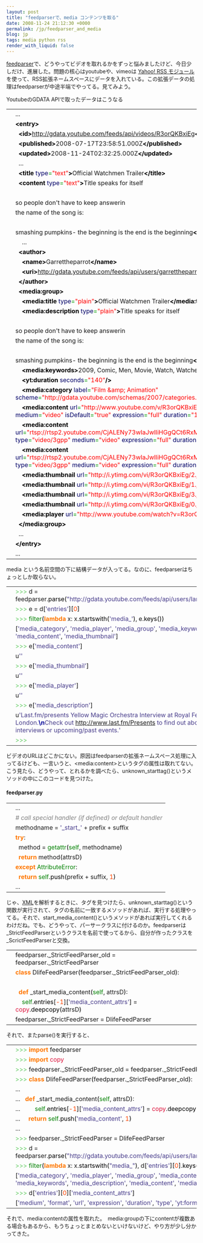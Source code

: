 ```yaml
---
layout: post
title: "feedparserで、media コンテンツを取る"
date: 2008-11-24 21:12:30 +0000
permalink: /jp/feedparser_and_media
blog: jp
tags: media python rss
render_with_liquid: false
---
```


<p><a href="http://www.feedparser.org/">feedparser</a>で、どうやってビデオを取れるかをずっと悩みましたけど、今日少しだけ、進展した。問題の核心はyoutubeや、vimeoは <a href="http://search.yahoo.com/mrss/">Yahoo! RSS モジュール</a>を使って、RSS拡張ネームスペースにデータを入れている。この拡張データの処理はfeedparserが中途半端でやってる。見てみよう。</p>

<p>YoutubeのGDATA APIで取ったデータはこうなる</p>
<div class="codeblock amc_xml amc_long"><table><tr class="amc_code_odd"><td class="amc_line"><div class="amc1"></div></td><td>...<br /></td></tr><tr class="amc_code_even"><td class="amc_line"><div class="amc2"></div></td><td><span style="color: #009900;"><span style="font-weight: bold; color: black;">&lt;entry<span style="font-weight: bold; color: black;">&gt;</span></span></span><br /></td></tr><tr class="amc_code_odd"><td class="amc_line"><div class="amc3"></div></td><td>&nbsp; <span style="color: #009900;"><span style="font-weight: bold; color: black;">&lt;id<span style="font-weight: bold; color: black;">&gt;</span></span></span><a href="http://gdata.youtube.com/feeds/api/videos/R3orQKBxiEg">http://gdata.youtube.com/feeds/api/videos/R3orQKBxiEg</a><span style="color: #009900;"><span style="font-weight: bold; color: black;">&lt;/id<span style="font-weight: bold; color: black;">&gt;</span></span></span><br /></td></tr><tr class="amc_code_even"><td class="amc_line"><div class="amc4"></div></td><td>&nbsp; <span style="color: #009900;"><span style="font-weight: bold; color: black;">&lt;published<span style="font-weight: bold; color: black;">&gt;</span></span></span>2008-07-17T23:58:51.000Z<span style="color: #009900;"><span style="font-weight: bold; color: black;">&lt;/published<span style="font-weight: bold; color: black;">&gt;</span></span></span><br /></td></tr><tr class="amc_code_odd"><td class="amc_line"><div class="amc5"></div></td><td>&nbsp; <span style="color: #009900;"><span style="font-weight: bold; color: black;">&lt;updated<span style="font-weight: bold; color: black;">&gt;</span></span></span>2008-11-24T02:32:25.000Z<span style="color: #009900;"><span style="font-weight: bold; color: black;">&lt;/updated<span style="font-weight: bold; color: black;">&gt;</span></span></span><br /></td></tr><tr class="amc_code_even"><td class="amc_line"><div class="amc6"></div></td><td>&nbsp; ...<br /></td></tr><tr class="amc_code_odd"><td class="amc_line"><div class="amc7"></div></td><td>&nbsp; <span style="color: #009900;"><span style="font-weight: bold; color: black;">&lt;title</span> <span style="color: #000066;">type</span>=<span style="color: #ff0000;">&quot;text&quot;</span><span style="font-weight: bold; color: black;">&gt;</span></span>Official Watchmen Trailer<span style="color: #009900;"><span style="font-weight: bold; color: black;">&lt;/title<span style="font-weight: bold; color: black;">&gt;</span></span></span><br /></td></tr><tr class="amc_code_even"><td class="amc_line"><div class="amc8"></div></td><td>&nbsp; <span style="color: #009900;"><span style="font-weight: bold; color: black;">&lt;content</span> <span style="color: #000066;">type</span>=<span style="color: #ff0000;">&quot;text&quot;</span><span style="font-weight: bold; color: black;">&gt;</span></span>Title speaks for itself<br /></td></tr><tr class="amc_code_odd"><td class="amc_line"><div class="amc9"></div></td><td><br /></td></tr><tr class="amc_code_even"><td class="amc_line"><div class="amc0"><div class="amc1"></div></div></td><td>so people don't have to keep answerin <br /></td></tr><tr class="amc_code_odd"><td class="amc_line"><div class="amc1"><div class="amc1"></div></div></td><td>the name of the song is:<br /></td></tr><tr class="amc_code_even"><td class="amc_line"><div class="amc2"><div class="amc1"></div></div></td><td><br /></td></tr><tr class="amc_code_odd"><td class="amc_line"><div class="amc3"><div class="amc1"></div></div></td><td>smashing pumpkins- the beginning is the end is the beginning<span style="color: #009900;"><span style="font-weight: bold; color: black;">&lt;/content<span style="font-weight: bold; color: black;">&gt;</span></span></span><br /></td></tr><tr class="amc_code_even"><td class="amc_line"><div class="amc4"><div class="amc1"></div></div></td><td>&nbsp; &nbsp; ...<br /></td></tr><tr class="amc_code_odd"><td class="amc_line"><div class="amc5"><div class="amc1"></div></div></td><td>&nbsp; <span style="color: #009900;"><span style="font-weight: bold; color: black;">&lt;author<span style="font-weight: bold; color: black;">&gt;</span></span></span><br /></td></tr><tr class="amc_code_even"><td class="amc_line"><div class="amc6"><div class="amc1"></div></div></td><td>&nbsp; &nbsp; <span style="color: #009900;"><span style="font-weight: bold; color: black;">&lt;name<span style="font-weight: bold; color: black;">&gt;</span></span></span>Garrettheparrot<span style="color: #009900;"><span style="font-weight: bold; color: black;">&lt;/name<span style="font-weight: bold; color: black;">&gt;</span></span></span><br /></td></tr><tr class="amc_code_odd"><td class="amc_line"><div class="amc7"><div class="amc1"></div></div></td><td>&nbsp; &nbsp; <span style="color: #009900;"><span style="font-weight: bold; color: black;">&lt;uri<span style="font-weight: bold; color: black;">&gt;</span></span></span><a href="http://gdata.youtube.com/feeds/api/users/garrettheparrot">http://gdata.youtube.com/feeds/api/users/garrettheparrot</a><span style="color: #009900;"><span style="font-weight: bold; color: black;">&lt;/uri<span style="font-weight: bold; color: black;">&gt;</span></span></span><br /></td></tr><tr class="amc_code_even"><td class="amc_line"><div class="amc8"><div class="amc1"></div></div></td><td>&nbsp; <span style="color: #009900;"><span style="font-weight: bold; color: black;">&lt;/author<span style="font-weight: bold; color: black;">&gt;</span></span></span><br /></td></tr><tr class="amc_code_odd"><td class="amc_line"><div class="amc9"><div class="amc1"></div></div></td><td>&nbsp; <span style="color: #009900;"><span style="font-weight: bold; color: black;">&lt;media:group<span style="font-weight: bold; color: black;">&gt;</span></span></span><br /></td></tr><tr class="amc_code_even"><td class="amc_line"><div class="amc0"><div class="amc2"></div></div></td><td>&nbsp; &nbsp; <span style="color: #009900;"><span style="font-weight: bold; color: black;">&lt;media:title</span> <span style="color: #000066;">type</span>=<span style="color: #ff0000;">&quot;plain&quot;</span><span style="font-weight: bold; color: black;">&gt;</span></span>Official Watchmen Trailer<span style="color: #009900;"><span style="font-weight: bold; color: black;">&lt;/media:title<span style="font-weight: bold; color: black;">&gt;</span></span></span><br /></td></tr><tr class="amc_code_odd"><td class="amc_line"><div class="amc1"><div class="amc2"></div></div></td><td>&nbsp; &nbsp; <span style="color: #009900;"><span style="font-weight: bold; color: black;">&lt;media:description</span> <span style="color: #000066;">type</span>=<span style="color: #ff0000;">&quot;plain&quot;</span><span style="font-weight: bold; color: black;">&gt;</span></span>Title speaks for itself<br /></td></tr><tr class="amc_code_even"><td class="amc_line"><div class="amc2"><div class="amc2"></div></div></td><td><br /></td></tr><tr class="amc_code_odd"><td class="amc_line"><div class="amc3"><div class="amc2"></div></div></td><td>so people don't have to keep answerin <br /></td></tr><tr class="amc_code_even"><td class="amc_line"><div class="amc4"><div class="amc2"></div></div></td><td>the name of the song is:<br /></td></tr><tr class="amc_code_odd"><td class="amc_line"><div class="amc5"><div class="amc2"></div></div></td><td><br /></td></tr><tr class="amc_code_even"><td class="amc_line"><div class="amc6"><div class="amc2"></div></div></td><td>smashing pumpkins- the beginning is the end is the beginning<span style="color: #009900;"><span style="font-weight: bold; color: black;">&lt;/media:description<span style="font-weight: bold; color: black;">&gt;</span></span></span><br /></td></tr><tr class="amc_code_odd"><td class="amc_line"><div class="amc7"><div class="amc2"></div></div></td><td>&nbsp; &nbsp; <span style="color: #009900;"><span style="font-weight: bold; color: black;">&lt;media:keywords<span style="font-weight: bold; color: black;">&gt;</span></span></span>2009, Comic, Men, Movie, Watch, Watches, Who<span style="color: #009900;"><span style="font-weight: bold; color: black;">&lt;/media:keywords<span style="font-weight: bold; color: black;">&gt;</span></span></span><br /></td></tr><tr class="amc_code_even"><td class="amc_line"><div class="amc8"><div class="amc2"></div></div></td><td>&nbsp; &nbsp; <span style="color: #009900;"><span style="font-weight: bold; color: black;">&lt;yt:duration</span> <span style="color: #000066;">seconds</span>=<span style="color: #ff0000;">&quot;140&quot;</span><span style="font-weight: bold; color: black;">/&gt;</span></span><br /></td></tr><tr class="amc_code_odd"><td class="amc_line"><div class="amc9"><div class="amc2"></div></div></td><td>&nbsp; &nbsp; <span style="color: #009900;"><span style="font-weight: bold; color: black;">&lt;media:category</span> <span style="color: #000066;">label</span>=<span style="color: #ff0000;">&quot;Film &amp;amp; Animation&quot;</span> <span style="color: #000066;">scheme</span>=<span style="color: #ff0000;">&quot;http://gdata.youtube.com/schemas/2007/categories.cat&quot;</span><span style="font-weight: bold; color: black;">&gt;</span></span>Film<span style="color: #009900;"><span style="font-weight: bold; color: black;">&lt;/media:category<span style="font-weight: bold; color: black;">&gt;</span></span></span><br /></td></tr><tr class="amc_code_even"><td class="amc_line"><div class="amc0"><div class="amc3"></div></div></td><td>&nbsp; &nbsp; <span style="color: #009900;"><span style="font-weight: bold; color: black;">&lt;media:content</span> <span style="color: #000066;">url</span>=<span style="color: #ff0000;">&quot;http://www.youtube.com/v/R3orQKBxiEg&amp;amp;f=gdata_user_favorites&quot;</span> <span style="color: #000066;">type</span>=<span style="color: #ff0000;">&quot;application/x-shockwave-flash&quot;</span> <span style="color: #000066;">medium</span>=<span style="color: #ff0000;">&quot;video&quot;</span> <span style="color: #000066;">isDefault</span>=<span style="color: #ff0000;">&quot;true&quot;</span> <span style="color: #000066;">expression</span>=<span style="color: #ff0000;">&quot;full&quot;</span> <span style="color: #000066;">duration</span>=<span style="color: #ff0000;">&quot;140&quot;</span> <span style="color: #000066;">yt:format</span>=<span style="color: #ff0000;">&quot;5&quot;</span><span style="font-weight: bold; color: black;">/&gt;</span></span><br /></td></tr><tr class="amc_code_odd"><td class="amc_line"><div class="amc1"><div class="amc3"></div></div></td><td>&nbsp; &nbsp; <span style="color: #009900;"><span style="font-weight: bold; color: black;">&lt;media:content</span> <span style="color: #000066;">url</span>=<span style="color: #ff0000;">&quot;rtsp://rtsp2.youtube.com/CjALENy73wIaJwlIiHGgQCt6RxMYDSANFEgGUhRnZGF0YV91c2VyX2Zhdm9yaXRlcww=/0/0/0/video.3gp&quot;</span> <span style="color: #000066;">type</span>=<span style="color: #ff0000;">&quot;video/3gpp&quot;</span> <span style="color: #000066;">medium</span>=<span style="color: #ff0000;">&quot;video&quot;</span> <span style="color: #000066;">expression</span>=<span style="color: #ff0000;">&quot;full&quot;</span> <span style="color: #000066;">duration</span>=<span style="color: #ff0000;">&quot;140&quot;</span> <span style="color: #000066;">yt:format</span>=<span style="color: #ff0000;">&quot;1&quot;</span><span style="font-weight: bold; color: black;">/&gt;</span></span><br /></td></tr><tr class="amc_code_even"><td class="amc_line"><div class="amc2"><div class="amc3"></div></div></td><td>&nbsp; &nbsp; <span style="color: #009900;"><span style="font-weight: bold; color: black;">&lt;media:content</span> <span style="color: #000066;">url</span>=<span style="color: #ff0000;">&quot;rtsp://rtsp2.youtube.com/CjALENy73wIaJwlIiHGgQCt6RxMYESARFEgGUhRnZGF0YV91c2VyX2Zhdm9yaXRlcww=/0/0/0/video.3gp&quot;</span> <span style="color: #000066;">type</span>=<span style="color: #ff0000;">&quot;video/3gpp&quot;</span> <span style="color: #000066;">medium</span>=<span style="color: #ff0000;">&quot;video&quot;</span> <span style="color: #000066;">expression</span>=<span style="color: #ff0000;">&quot;full&quot;</span> <span style="color: #000066;">duration</span>=<span style="color: #ff0000;">&quot;140&quot;</span> <span style="color: #000066;">yt:format</span>=<span style="color: #ff0000;">&quot;6&quot;</span><span style="font-weight: bold; color: black;">/&gt;</span></span><br /></td></tr><tr class="amc_code_odd"><td class="amc_line"><div class="amc3"><div class="amc3"></div></div></td><td>&nbsp; &nbsp; <span style="color: #009900;"><span style="font-weight: bold; color: black;">&lt;media:thumbnail</span> <span style="color: #000066;">url</span>=<span style="color: #ff0000;">&quot;http://i.ytimg.com/vi/R3orQKBxiEg/2.jpg&quot;</span> <span style="color: #000066;">height</span>=<span style="color: #ff0000;">&quot;97&quot;</span> <span style="color: #000066;">width</span>=<span style="color: #ff0000;">&quot;130&quot;</span> <span style="color: #000066;">time</span>=<span style="color: #ff0000;">&quot;00:01:10&quot;</span><span style="font-weight: bold; color: black;">/&gt;</span></span><br /></td></tr><tr class="amc_code_even"><td class="amc_line"><div class="amc4"><div class="amc3"></div></div></td><td>&nbsp; &nbsp; <span style="color: #009900;"><span style="font-weight: bold; color: black;">&lt;media:thumbnail</span> <span style="color: #000066;">url</span>=<span style="color: #ff0000;">&quot;http://i.ytimg.com/vi/R3orQKBxiEg/1.jpg&quot;</span> <span style="color: #000066;">height</span>=<span style="color: #ff0000;">&quot;97&quot;</span> <span style="color: #000066;">width</span>=<span style="color: #ff0000;">&quot;130&quot;</span> <span style="color: #000066;">time</span>=<span style="color: #ff0000;">&quot;00:00:35&quot;</span><span style="font-weight: bold; color: black;">/&gt;</span></span><br /></td></tr><tr class="amc_code_odd"><td class="amc_line"><div class="amc5"><div class="amc3"></div></div></td><td>&nbsp; &nbsp; <span style="color: #009900;"><span style="font-weight: bold; color: black;">&lt;media:thumbnail</span> <span style="color: #000066;">url</span>=<span style="color: #ff0000;">&quot;http://i.ytimg.com/vi/R3orQKBxiEg/3.jpg&quot;</span> <span style="color: #000066;">height</span>=<span style="color: #ff0000;">&quot;97&quot;</span> <span style="color: #000066;">width</span>=<span style="color: #ff0000;">&quot;130&quot;</span> <span style="color: #000066;">time</span>=<span style="color: #ff0000;">&quot;00:01:45&quot;</span><span style="font-weight: bold; color: black;">/&gt;</span></span><br /></td></tr><tr class="amc_code_even"><td class="amc_line"><div class="amc6"><div class="amc3"></div></div></td><td>&nbsp; &nbsp; <span style="color: #009900;"><span style="font-weight: bold; color: black;">&lt;media:thumbnail</span> <span style="color: #000066;">url</span>=<span style="color: #ff0000;">&quot;http://i.ytimg.com/vi/R3orQKBxiEg/0.jpg&quot;</span> <span style="color: #000066;">height</span>=<span style="color: #ff0000;">&quot;240&quot;</span> <span style="color: #000066;">width</span>=<span style="color: #ff0000;">&quot;320&quot;</span> <span style="color: #000066;">time</span>=<span style="color: #ff0000;">&quot;00:01:10&quot;</span><span style="font-weight: bold; color: black;">/&gt;</span></span><br /></td></tr><tr class="amc_code_odd"><td class="amc_line"><div class="amc7"><div class="amc3"></div></div></td><td>&nbsp; &nbsp; <span style="color: #009900;"><span style="font-weight: bold; color: black;">&lt;media:player</span> <span style="color: #000066;">url</span>=<span style="color: #ff0000;">&quot;http://www.youtube.com/watch?v=R3orQKBxiEg&quot;</span><span style="font-weight: bold; color: black;">/&gt;</span></span><br /></td></tr><tr class="amc_code_even"><td class="amc_line"><div class="amc8"><div class="amc3"></div></div></td><td>&nbsp; <span style="color: #009900;"><span style="font-weight: bold; color: black;">&lt;/media:group<span style="font-weight: bold; color: black;">&gt;</span></span></span><br /></td></tr><tr class="amc_code_odd"><td class="amc_line"><div class="amc9"><div class="amc3"></div></div></td><td>&nbsp; ...<br /></td></tr><tr class="amc_code_even"><td class="amc_line"><div class="amc0"><div class="amc4"></div></div></td><td><span style="color: #009900;"><span style="font-weight: bold; color: black;">&lt;/entry<span style="font-weight: bold; color: black;">&gt;</span></span></span><br /></td></tr><tr class="amc_code_odd"><td class="amc_line"><div class="amc1"><div class="amc4"></div></div></td><td>...</td></tr></table></div>

<p>media という名前空間の下に結構データが入ってる。なのに、feedparserはちょっとしか取らない。</p>

<div class="codeblock amc_python amc_short"><table><tr class="amc_code_odd"><td class="amc_line"><div class="amc1"></div></td><td><span style="color: #66cc66;">&gt;&gt;&gt;</span> d = feedparser.<span style="color: black;">parse</span><span style="color: black;">&#40;</span><span style="color: #483d8b;">&quot;http://gdata.youtube.com/feeds/api/users/IanLewisInJapan/favorites&quot;</span><span style="color: black;">&#41;</span><br /></td></tr><tr class="amc_code_even"><td class="amc_line"><div class="amc2"></div></td><td><span style="color: #66cc66;">&gt;&gt;&gt;</span> e = d<span style="color: black;">&#91;</span><span style="color: #483d8b;">'entries'</span><span style="color: black;">&#93;</span><span style="color: black;">&#91;</span><span style="color: #ff4500;">0</span><span style="color: black;">&#93;</span><br /></td></tr><tr class="amc_code_odd"><td class="amc_line"><div class="amc3"></div></td><td><span style="color: #66cc66;">&gt;&gt;&gt;</span> <span style="color: #008000;">filter</span><span style="color: black;">&#40;</span><span style="color: #ff7700;font-weight:bold;">lambda</span> x: x.<span style="color: black;">startswith</span><span style="color: black;">&#40;</span><span style="color: #483d8b;">'media_'</span><span style="color: black;">&#41;</span>, e.<span style="color: black;">keys</span><span style="color: black;">&#40;</span><span style="color: black;">&#41;</span><span style="color: black;">&#41;</span><br /></td></tr><tr class="amc_code_even"><td class="amc_line"><div class="amc4"></div></td><td><span style="color: black;">&#91;</span><span style="color: #483d8b;">'media_category'</span>, <span style="color: #483d8b;">'media_player'</span>, <span style="color: #483d8b;">'media_group'</span>, <span style="color: #483d8b;">'media_keywords'</span>, <span style="color: #483d8b;">'media_description'</span>, <span style="color: #483d8b;">'media_content'</span>, <span style="color: #483d8b;">'media_thumbnail'</span><span style="color: black;">&#93;</span><br /></td></tr><tr class="amc_code_odd"><td class="amc_line"><div class="amc5"></div></td><td><span style="color: #66cc66;">&gt;&gt;&gt;</span> e<span style="color: black;">&#91;</span><span style="color: #483d8b;">'media_content'</span><span style="color: black;">&#93;</span><br /></td></tr><tr class="amc_code_even"><td class="amc_line"><div class="amc6"></div></td><td>u<span style="color: #483d8b;">''</span><br /></td></tr><tr class="amc_code_odd"><td class="amc_line"><div class="amc7"></div></td><td><span style="color: #66cc66;">&gt;&gt;&gt;</span> e<span style="color: black;">&#91;</span><span style="color: #483d8b;">'media_thumbnail'</span><span style="color: black;">&#93;</span><br /></td></tr><tr class="amc_code_even"><td class="amc_line"><div class="amc8"></div></td><td>u<span style="color: #483d8b;">''</span><br /></td></tr><tr class="amc_code_odd"><td class="amc_line"><div class="amc9"></div></td><td><span style="color: #66cc66;">&gt;&gt;&gt;</span> e<span style="color: black;">&#91;</span><span style="color: #483d8b;">'media_player'</span><span style="color: black;">&#93;</span><br /></td></tr><tr class="amc_code_even"><td class="amc_line"><div class="amc0"><div class="amc1"></div></div></td><td>u<span style="color: #483d8b;">''</span><br /></td></tr><tr class="amc_code_odd"><td class="amc_line"><div class="amc1"><div class="amc1"></div></div></td><td><span style="color: #66cc66;">&gt;&gt;&gt;</span> e<span style="color: black;">&#91;</span><span style="color: #483d8b;">'media_description'</span><span style="color: black;">&#93;</span><br /></td></tr><tr class="amc_code_even"><td class="amc_line"><div class="amc2"><div class="amc1"></div></div></td><td>u<span style="color: #483d8b;">'Last.fm/presents Yellow Magic Orchestra Interview at Royal Festival Hall in London.<span style="color: #000099; font-weight: bold;">\n</span>Check out <a href="http://www.last.fm/Presents">http://www.last.fm/Presents</a> to find out about all of our other interviews or upcoming/past events.'</span><br /></td></tr><tr class="amc_code_odd"><td class="amc_line"><div class="amc3"><div class="amc1"></div></div></td><td><span style="color: #66cc66;">&gt;&gt;&gt;</span></td></tr></table></div>

<p>ビデオのURLはどこかにない。原因はfeedparserの拡張ネームスペース処理に入ってるけども、一言いうと、&lt;media:content&gt;というタグの属性は取れてない。こう見たら、どうやって、とれるかを調べたら、unknown_starttag()というメソッドの中にこのコードを見つけた。</p>

<h4>feedparser.py</h4>

<div class="codeblock amc_python amc_short"><table><tr class="amc_code_odd"><td class="amc_line"><div class="amc1"></div></td><td>...<br /></td></tr><tr class="amc_code_even"><td class="amc_line"><div class="amc2"></div></td><td><span style="color: #808080; font-style: italic;"># call special handler (if defined) or default handler</span><br /></td></tr><tr class="amc_code_odd"><td class="amc_line"><div class="amc3"></div></td><td>methodname = <span style="color: #483d8b;">'_start_'</span> + prefix + suffix<br /></td></tr><tr class="amc_code_even"><td class="amc_line"><div class="amc4"></div></td><td><span style="color: #ff7700;font-weight:bold;">try</span>:<br /></td></tr><tr class="amc_code_odd"><td class="amc_line"><div class="amc5"></div></td><td>&nbsp; method = <span style="color: #008000;">getattr</span><span style="color: black;">&#40;</span><span style="color: #008000;">self</span>, methodname<span style="color: black;">&#41;</span><br /></td></tr><tr class="amc_code_even"><td class="amc_line"><div class="amc6"></div></td><td>&nbsp; <span style="color: #ff7700;font-weight:bold;">return</span> method<span style="color: black;">&#40;</span>attrsD<span style="color: black;">&#41;</span><br /></td></tr><tr class="amc_code_odd"><td class="amc_line"><div class="amc7"></div></td><td><span style="color: #ff7700;font-weight:bold;">except</span> <span style="color: #008000;">AttributeError</span>:<br /></td></tr><tr class="amc_code_even"><td class="amc_line"><div class="amc8"></div></td><td>&nbsp; <span style="color: #ff7700;font-weight:bold;">return</span> <span style="color: #008000;">self</span>.<span style="color: black;">push</span><span style="color: black;">&#40;</span>prefix + suffix, <span style="color: #ff4500;">1</span><span style="color: black;">&#41;</span><br /></td></tr><tr class="amc_code_odd"><td class="amc_line"><div class="amc9"></div></td><td>...</td></tr></table></div>

<p>じゃ、<a href="http://en.wikipedia.org/wiki/XML" title="XML">XML</a>を解析するときに、タグを見つけたら、unknown_starttag()という関数が実行されて、タグの名前に一致するメソッドがあれば、実行する処理やってる。それで、start_media_content()というメソッドがあれば実行してくれるわけだね。でも、どうやって、パーサークラスに付けるのか。feedparserは_StrictFeedParserというクラスを名前で使ってるから、自分が作ったクラスを_ScrictFeedParserと交換。</p>

<div class="codeblock amc_python amc_short"><table><tr class="amc_code_odd"><td class="amc_line"><div class="amc1"></div></td><td>feedparser._StrictFeedParser_old = feedparser._StrictFeedParser<br /></td></tr><tr class="amc_code_even"><td class="amc_line"><div class="amc2"></div></td><td><span style="color: #ff7700;font-weight:bold;">class</span> DlifeFeedParser<span style="color: black;">&#40;</span>feedparser._StrictFeedParser_old<span style="color: black;">&#41;</span>:<br /></td></tr><tr class="amc_code_odd"><td class="amc_line"><div class="amc3"></div></td><td>&nbsp; <br /></td></tr><tr class="amc_code_even"><td class="amc_line"><div class="amc4"></div></td><td>&nbsp; <span style="color: #ff7700;font-weight:bold;">def</span> _start_media_content<span style="color: black;">&#40;</span><span style="color: #008000;">self</span>, attrsD<span style="color: black;">&#41;</span>:<br /></td></tr><tr class="amc_code_odd"><td class="amc_line"><div class="amc5"></div></td><td>&nbsp; &nbsp; <span style="color: #008000;">self</span>.<span style="color: black;">entries</span><span style="color: black;">&#91;</span><span style="color: #ff4500;">-1</span><span style="color: black;">&#93;</span><span style="color: black;">&#91;</span><span style="color: #483d8b;">'media_content_attrs'</span><span style="color: black;">&#93;</span> = <span style="color: #dc143c;">copy</span>.<span style="color: black;">deepcopy</span><span style="color: black;">&#40;</span>attrsD<span style="color: black;">&#41;</span><br /></td></tr><tr class="amc_code_even"><td class="amc_line"><div class="amc6"></div></td><td>feedparser._StrictFeedParser = DlifeFeedParser</td></tr></table></div>

<p>それで、またparse()を実行すると、</p>

<div class="codeblock amc_python amc_short"><table><tr class="amc_code_odd"><td class="amc_line"><div class="amc1"></div></td><td><span style="color: #66cc66;">&gt;&gt;&gt;</span> <span style="color: #ff7700;font-weight:bold;">import</span> feedparser<br /></td></tr><tr class="amc_code_even"><td class="amc_line"><div class="amc2"></div></td><td><span style="color: #66cc66;">&gt;&gt;&gt;</span> <span style="color: #ff7700;font-weight:bold;">import</span> <span style="color: #dc143c;">copy</span><br /></td></tr><tr class="amc_code_odd"><td class="amc_line"><div class="amc3"></div></td><td><span style="color: #66cc66;">&gt;&gt;&gt;</span> feedparser._StrictFeedParser_old = feedparser._StrictFeedParser<br /></td></tr><tr class="amc_code_even"><td class="amc_line"><div class="amc4"></div></td><td><span style="color: #66cc66;">&gt;&gt;&gt;</span> <span style="color: #ff7700;font-weight:bold;">class</span> DlifeFeedParser<span style="color: black;">&#40;</span>feedparser._StrictFeedParser_old<span style="color: black;">&#41;</span>:<br /></td></tr><tr class="amc_code_odd"><td class="amc_line"><div class="amc5"></div></td><td>... &nbsp; &nbsp; &nbsp; <br /></td></tr><tr class="amc_code_even"><td class="amc_line"><div class="amc6"></div></td><td>... &nbsp; <span style="color: #ff7700;font-weight:bold;">def</span> _start_media_content<span style="color: black;">&#40;</span><span style="color: #008000;">self</span>, attrsD<span style="color: black;">&#41;</span>:<br /></td></tr><tr class="amc_code_odd"><td class="amc_line"><div class="amc7"></div></td><td>... &nbsp; &nbsp; &nbsp; &nbsp; <span style="color: #008000;">self</span>.<span style="color: black;">entries</span><span style="color: black;">&#91;</span><span style="color: #ff4500;">-1</span><span style="color: black;">&#93;</span><span style="color: black;">&#91;</span><span style="color: #483d8b;">'media_content_attrs'</span><span style="color: black;">&#93;</span> = <span style="color: #dc143c;">copy</span>.<span style="color: black;">deepcopy</span><span style="color: black;">&#40;</span>attrsD<span style="color: black;">&#41;</span><br /></td></tr><tr class="amc_code_even"><td class="amc_line"><div class="amc8"></div></td><td>... &nbsp; &nbsp; <span style="color: #ff7700;font-weight:bold;">return</span> <span style="color: #008000;">self</span>.<span style="color: black;">push</span><span style="color: black;">&#40;</span><span style="color: #483d8b;">'media_content'</span>, <span style="color: #ff4500;">1</span><span style="color: black;">&#41;</span><br /></td></tr><tr class="amc_code_odd"><td class="amc_line"><div class="amc9"></div></td><td>... <br /></td></tr><tr class="amc_code_even"><td class="amc_line"><div class="amc0"><div class="amc1"></div></div></td><td><span style="color: #66cc66;">&gt;&gt;&gt;</span> feedparser._StrictFeedParser = DlifeFeedParser<br /></td></tr><tr class="amc_code_odd"><td class="amc_line"><div class="amc1"><div class="amc1"></div></div></td><td><span style="color: #66cc66;">&gt;&gt;&gt;</span> d = feedparser.<span style="color: black;">parse</span><span style="color: black;">&#40;</span><span style="color: #483d8b;">&quot;http://gdata.youtube.com/feeds/api/users/IanLewisInJapan/favorites&quot;</span><span style="color: black;">&#41;</span><br /></td></tr><tr class="amc_code_even"><td class="amc_line"><div class="amc2"><div class="amc1"></div></div></td><td><span style="color: #66cc66;">&gt;&gt;&gt;</span> <span style="color: #008000;">filter</span><span style="color: black;">&#40;</span><span style="color: #ff7700;font-weight:bold;">lambda</span> x: x.<span style="color: black;">startswith</span><span style="color: black;">&#40;</span><span style="color: #483d8b;">&quot;media_&quot;</span><span style="color: black;">&#41;</span>, d<span style="color: black;">&#91;</span><span style="color: #483d8b;">'entries'</span><span style="color: black;">&#93;</span><span style="color: black;">&#91;</span><span style="color: #ff4500;">0</span><span style="color: black;">&#93;</span>.<span style="color: black;">keys</span><span style="color: black;">&#40;</span><span style="color: black;">&#41;</span><span style="color: black;">&#41;</span><br /></td></tr><tr class="amc_code_odd"><td class="amc_line"><div class="amc3"><div class="amc1"></div></div></td><td><span style="color: black;">&#91;</span><span style="color: #483d8b;">'media_category'</span>, <span style="color: #483d8b;">'media_player'</span>, <span style="color: #483d8b;">'media_group'</span>, <span style="color: #483d8b;">'media_content_attrs'</span>, <span style="color: #483d8b;">'media_keywords'</span>, <span style="color: #483d8b;">'media_description'</span>, <span style="color: #483d8b;">'media_content'</span>, <span style="color: #483d8b;">'media_thumbnail'</span><span style="color: black;">&#93;</span><br /></td></tr><tr class="amc_code_even"><td class="amc_line"><div class="amc4"><div class="amc1"></div></div></td><td><span style="color: #66cc66;">&gt;&gt;&gt;</span> d<span style="color: black;">&#91;</span><span style="color: #483d8b;">'entries'</span><span style="color: black;">&#93;</span><span style="color: black;">&#91;</span><span style="color: #ff4500;">0</span><span style="color: black;">&#93;</span><span style="color: black;">&#91;</span><span style="color: #483d8b;">'media_content_attrs'</span><span style="color: black;">&#93;</span><br /></td></tr><tr class="amc_code_odd"><td class="amc_line"><div class="amc5"><div class="amc1"></div></div></td><td><span style="color: black;">&#91;</span><span style="color: #483d8b;">'medium'</span>, <span style="color: #483d8b;">'format'</span>, <span style="color: #483d8b;">'url'</span>, <span style="color: #483d8b;">'expression'</span>, <span style="color: #483d8b;">'duration'</span>, <span style="color: #483d8b;">'type'</span>, <span style="color: #483d8b;">'yt:format'</span><span style="color: black;">&#93;</span></td></tr></table></div>

<p>それで、media:contentの属性を取れた。　media:groupの下にcontentが複数ある場合もあるから、もうちょっとまとめないといけないけど、やり方が少し分かってきた。</p>
<div class="sharethis">
        <script type="text/javascript" language="javascript">
          SHARETHIS.addEntry( {
            title : 'feedparserで、media コンテンツを取る',
              url   : 'http://www.ianlewis.org/jp/feedparser_and_media'}, 
            { button: true }
          ) ;
        </script></div>
